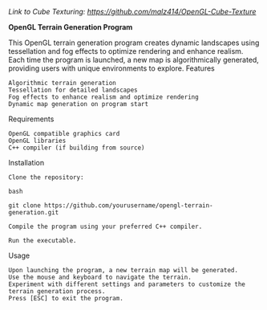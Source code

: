 _Link to Cube Texturing: https://github.com/malz414/OpenGL-Cube-Texture_

**OpenGL Terrain Generation Program**

This OpenGL terrain generation program creates dynamic landscapes using tessellation and fog effects to optimize rendering and enhance realism. Each time the program is launched, a new map is algorithmically generated, providing users with unique environments to explore.
Features

    Algorithmic terrain generation
    Tessellation for detailed landscapes
    Fog effects to enhance realism and optimize rendering
    Dynamic map generation on program start

Requirements

    OpenGL compatible graphics card
    OpenGL libraries
    C++ compiler (if building from source)

Installation

    Clone the repository:

    bash

    git clone https://github.com/yourusername/opengl-terrain-generation.git

    Compile the program using your preferred C++ compiler.

    Run the executable.

Usage

    Upon launching the program, a new terrain map will be generated.
    Use the mouse and keyboard to navigate the terrain.
    Experiment with different settings and parameters to customize the terrain generation process.
    Press [ESC] to exit the program.


